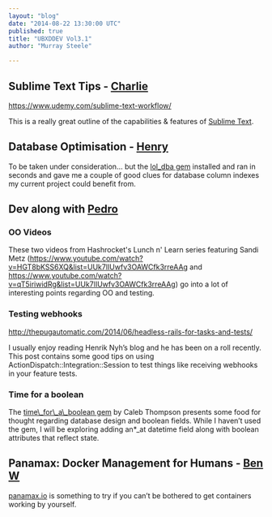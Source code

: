 ```yaml
---
layout: "blog"
date: "2014-08-22 13:30:00 UTC"
published: true
title: "UBXDDEV Vol3.1"
author: "Murray Steele"

---
```


## Sublime Text Tips - [Charlie](http://www.unboxedconsulting.com/people/charlie-egan)

https://www.udemy.com/sublime-text-workflow/

This is a really great outline of the capabilities & features of [Sublime Text](http://www.sublimetext.com/).

## Database Optimisation - [Henry](http://www.unboxedconsulting.com/people/henry-turner)

To be taken under consideration... but the [lol\_dba gem](https://github.com/plentz/lol\_dba) installed and ran in seconds and gave me a couple of good clues for database column indexes my current project could benefit from.

## Dev along with [Pedro](http://www.unboxedconsulting.com/people/pedro-moreira)

### OO Videos

These two videos from Hashrocket's Lunch n' Learn series featuring Sandi Metz (https://www.youtube.com/watch?v=HGT8bKSS6XQ&list=UUk7lIUwfv3OAWCfk3rreAAg and https://www.youtube.com/watch?v=qT5iriwidRg&list=UUk7lIUwfv3OAWCfk3rreAAg) go into a lot of interesting points regarding OO and testing.

### Testing webhooks

http://thepugautomatic.com/2014/06/headless-rails-for-tasks-and-tests/

I usually enjoy reading Henrik Nyh’s blog and he has been on a roll recently. This post contains some good tips on using ActionDispatch::Integration::Session to test things like receiving webhooks in your feature tests. 

### Time for a boolean

The [time\\_for\\_a\\_boolean gem](https://github.com/calebthompson/time\_for\_a\_boolean) by Caleb Thompson presents some food for thought regarding database design and boolean fields. While I haven’t used the gem, I will be exploring adding an*\_at datetime field along with boolean attributes that reflect state.

## Panamax: Docker Management for Humans - [Ben W](http://www.unboxedconsulting.com/people/ben-wong/)

[panamax.io](http://panamax.io) is something to try if you can’t be bothered to get containers working by yourself.


